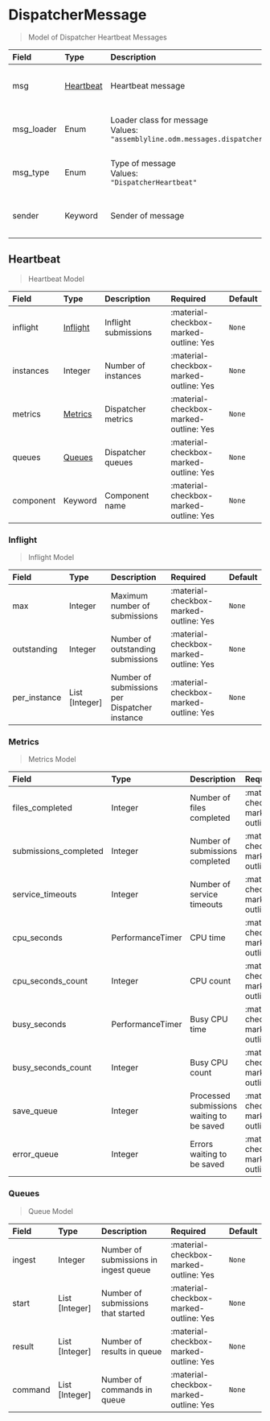[comment]: # (AUTOGENERATED MARKDOWN CONTENT. UPDATES TO ODM DOCUMENTATION SHOULD BE DONE THROUGH ASSEMBLYLINE-BASE REPO!)
# DispatcherMessage
> Model of Dispatcher Heartbeat Messages

| Field | Type | Description | Required | Default |
| :--- | :--- | :--- | :--- | :--- |
| msg | [Heartbeat](/assemblyline4_docs/odm/messages/dispatcher_heartbeat/#heartbeat) | Heartbeat message | <div style="width:100px">:material-checkbox-marked-outline: Yes</div> | `None` |
| msg_loader | Enum | Loader class for message<br>Values:<br>`"assemblyline.odm.messages.dispatcher_heartbeat.DispatcherMessage"` | <div style="width:100px">:material-checkbox-marked-outline: Yes</div> | `assemblyline.odm.messages.dispatcher_heartbeat.DispatcherMessage` |
| msg_type | Enum | Type of message<br>Values:<br>`"DispatcherHeartbeat"` | <div style="width:100px">:material-checkbox-marked-outline: Yes</div> | `DispatcherHeartbeat` |
| sender | Keyword | Sender of message | <div style="width:100px">:material-checkbox-marked-outline: Yes</div> | `None` |


[comment]: # (AUTOGENERATED MARKDOWN CONTENT. UPDATES TO ODM DOCUMENTATION SHOULD BE DONE THROUGH ASSEMBLYLINE-BASE REPO!)
## Heartbeat
> Heartbeat Model

| Field | Type | Description | Required | Default |
| :--- | :--- | :--- | :--- | :--- |
| inflight | [Inflight](/assemblyline4_docs/odm/messages/dispatcher_heartbeat/#inflight) | Inflight submissions | <div style="width:100px">:material-checkbox-marked-outline: Yes</div> | `None` |
| instances | Integer | Number of instances | <div style="width:100px">:material-checkbox-marked-outline: Yes</div> | `None` |
| metrics | [Metrics](/assemblyline4_docs/odm/messages/dispatcher_heartbeat/#metrics) | Dispatcher metrics | <div style="width:100px">:material-checkbox-marked-outline: Yes</div> | `None` |
| queues | [Queues](/assemblyline4_docs/odm/messages/dispatcher_heartbeat/#queues) | Dispatcher queues | <div style="width:100px">:material-checkbox-marked-outline: Yes</div> | `None` |
| component | Keyword | Component name | <div style="width:100px">:material-checkbox-marked-outline: Yes</div> | `None` |


[comment]: # (AUTOGENERATED MARKDOWN CONTENT. UPDATES TO ODM DOCUMENTATION SHOULD BE DONE THROUGH ASSEMBLYLINE-BASE REPO!)
### Inflight
> Inflight Model

| Field | Type | Description | Required | Default |
| :--- | :--- | :--- | :--- | :--- |
| max | Integer | Maximum number of submissions | <div style="width:100px">:material-checkbox-marked-outline: Yes</div> | `None` |
| outstanding | Integer | Number of outstanding submissions | <div style="width:100px">:material-checkbox-marked-outline: Yes</div> | `None` |
| per_instance | List [Integer] | Number of submissions per Dispatcher instance | <div style="width:100px">:material-checkbox-marked-outline: Yes</div> | `None` |


[comment]: # (AUTOGENERATED MARKDOWN CONTENT. UPDATES TO ODM DOCUMENTATION SHOULD BE DONE THROUGH ASSEMBLYLINE-BASE REPO!)
### Metrics
> Metrics Model

| Field | Type | Description | Required | Default |
| :--- | :--- | :--- | :--- | :--- |
| files_completed | Integer | Number of files completed | <div style="width:100px">:material-checkbox-marked-outline: Yes</div> | `None` |
| submissions_completed | Integer | Number of submissions completed | <div style="width:100px">:material-checkbox-marked-outline: Yes</div> | `None` |
| service_timeouts | Integer | Number of service timeouts | <div style="width:100px">:material-checkbox-marked-outline: Yes</div> | `None` |
| cpu_seconds | PerformanceTimer | CPU time | <div style="width:100px">:material-checkbox-marked-outline: Yes</div> | `None` |
| cpu_seconds_count | Integer | CPU count | <div style="width:100px">:material-checkbox-marked-outline: Yes</div> | `None` |
| busy_seconds | PerformanceTimer | Busy CPU time | <div style="width:100px">:material-checkbox-marked-outline: Yes</div> | `None` |
| busy_seconds_count | Integer | Busy CPU count | <div style="width:100px">:material-checkbox-marked-outline: Yes</div> | `None` |
| save_queue | Integer | Processed submissions waiting to be saved | <div style="width:100px">:material-checkbox-marked-outline: Yes</div> | `None` |
| error_queue | Integer | Errors waiting to be saved | <div style="width:100px">:material-checkbox-marked-outline: Yes</div> | `None` |


[comment]: # (AUTOGENERATED MARKDOWN CONTENT. UPDATES TO ODM DOCUMENTATION SHOULD BE DONE THROUGH ASSEMBLYLINE-BASE REPO!)
### Queues
> Queue Model

| Field | Type | Description | Required | Default |
| :--- | :--- | :--- | :--- | :--- |
| ingest | Integer | Number of submissions in ingest queue | <div style="width:100px">:material-checkbox-marked-outline: Yes</div> | `None` |
| start | List [Integer] | Number of submissions that started | <div style="width:100px">:material-checkbox-marked-outline: Yes</div> | `None` |
| result | List [Integer] | Number of results in queue | <div style="width:100px">:material-checkbox-marked-outline: Yes</div> | `None` |
| command | List [Integer] | Number of commands in queue | <div style="width:100px">:material-checkbox-marked-outline: Yes</div> | `None` |


